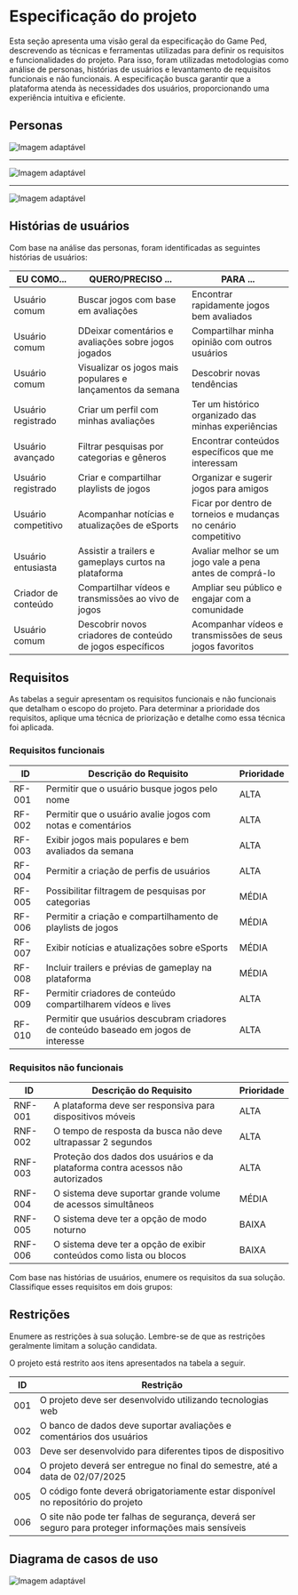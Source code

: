 # Especificação do projeto

Esta seção apresenta uma visão geral da especificação do Game Ped, descrevendo as técnicas e ferramentas utilizadas para definir os requisitos e funcionalidades do projeto. Para isso, foram utilizadas metodologias como análise de personas, histórias de usuários e levantamento de requisitos funcionais e não funcionais. A especificação busca garantir que a plataforma atenda às necessidades dos usuários, proporcionando uma experiência intuitiva e eficiente.

## Personas

<picture>
  <source srcset="images/JoãoSilva_Dark.png" media="(prefers-color-scheme: dark)">
  <source srcset="images/JoãoSilva_Light.png" media="(prefers-color-scheme: light)">
  <img src="images/JoãoSilva_Dark.png" alt="Imagem adaptável">
</picture>

---

<picture>
  <source srcset="images/MarianaSouza_Dark.png" media="(prefers-color-scheme: dark)">
  <source srcset="images/MarianaSouza_Light.png" media="(prefers-color-scheme: light)">
  <img src="images/MarianaSouza_Dark.png" alt="Imagem adaptável">
</picture>

---

<picture>
  <source srcset="images/LucasFerreira_Dark.png" media="(prefers-color-scheme: dark)">
  <source srcset="images/LucasFerreira_Light.png" media="(prefers-color-scheme: light)">
  <img src="images/LucasFerreira_Dark.png" alt="Imagem adaptável">
</picture>

## Histórias de usuários

Com base na análise das personas, foram identificadas as seguintes histórias de usuários:

|EU COMO... | QUERO/PRECISO ...  |PARA ...                  |
|--------------------|------------------------------------|----------------------------------------|
|Usuário comum | Buscar jogos com base em avaliações | Encontrar rapidamente jogos bem avaliados|
|Usuário comum | DDeixar comentários e avaliações sobre jogos jogados | Compartilhar minha opinião com outros usuários |
|Usuário comum | Visualizar os jogos mais populares e lançamentos da semana | Descobrir novas tendências |
|Usuário registrado | Criar um perfil com minhas avaliações | Ter um histórico organizado das minhas experiências |
|Usuário avançado | Filtrar pesquisas por categorias e gêneros | Encontrar conteúdos específicos que me interessam |
|Usuário registrado | Criar e compartilhar playlists de jogos | Organizar e sugerir jogos para amigos |
|Usuário competitivo | Acompanhar notícias e atualizações de eSports | Ficar por dentro de torneios e mudanças no cenário competitivo |
|Usuário entusiasta | Assistir a trailers e gameplays curtos na plataforma | Avaliar melhor se um jogo vale a pena antes de comprá-lo |
|Criador de conteúdo | Compartilhar vídeos e transmissões ao vivo de jogos | Ampliar seu público e engajar com a comunidade |
|Usuário comum | Descobrir novos criadores de conteúdo de jogos específicos | Acompanhar vídeos e transmissões de seus jogos favoritos |

## Requisitos

As tabelas a seguir apresentam os requisitos funcionais e não funcionais que detalham o escopo do projeto. Para determinar a prioridade dos requisitos, aplique uma técnica de priorização e detalhe como essa técnica foi aplicada.

### Requisitos funcionais

|ID    | Descrição do Requisito  | Prioridade |
|------|-----------------------------------------|----|
|RF-001| Permitir que o usuário busque jogos pelo nome | ALTA | 
|RF-002| Permitir que o usuário avalie jogos com notas e comentários | ALTA |
|RF-003| Exibir jogos mais populares e bem avaliados da semana | ALTA |
|RF-004| Permitir a criação de perfis de usuários | ALTA |
|RF-005| Possibilitar filtragem de pesquisas por categorias | MÉDIA |
|RF-006| Permitir a criação e compartilhamento de playlists de jogos | MÉDIA |
|RF-007| Exibir notícias e atualizações sobre eSports | MÉDIA |
|RF-008| Incluir trailers e prévias de gameplay na plataforma | MÉDIA |
|RF-009| Permitir criadores de conteúdo compartilharem vídeos e lives | ALTA |
|RF-010| Permitir que usuários descubram criadores de conteúdo baseado em jogos de interesse | ALTA |


### Requisitos não funcionais

|ID     | Descrição do Requisito  |Prioridade |
|-------|-------------------------|----|
|RNF-001| A plataforma deve ser responsiva para dispositivos móveis | ALTA | 
|RNF-002| O tempo de resposta da busca não deve ultrapassar 2 segundos | ALTA | 
|RNF-003| Proteção dos dados dos usuários e da plataforma contra acessos não autorizados | ALTA | 
|RNF-004| O sistema deve suportar grande volume de acessos simultâneos | MÉDIA | 
|RNF-005| O sistema deve ter a opção de modo noturno | BAIXA |
|RNF-006| O sistema deve ter a opção de exibir conteúdos como lista ou blocos| BAIXA |  

Com base nas histórias de usuários, enumere os requisitos da sua solução. Classifique esses requisitos em dois grupos:


## Restrições

Enumere as restrições à sua solução. Lembre-se de que as restrições geralmente limitam a solução candidata.

O projeto está restrito aos itens apresentados na tabela a seguir.

|ID| Restrição                                             |
|--|-------------------------------------------------------|
|001| O projeto deve ser desenvolvido utilizando tecnologias web |
|002| O banco de dados deve suportar avaliações e comentários dos usuários |
|003| Deve ser desenvolvido para diferentes tipos de dispositivo |
|004| O projeto deverá ser entregue no final do semestre, até a data de 02/07/2025 |
|005| O código fonte deverá obrigatoriamente estar disponível no repositório do projeto |
|006| O site não pode ter falhas de segurança, deverá ser seguro para proteger informações mais sensíveis |


## Diagrama de casos de uso


<picture>
  <source srcset="images/Game_Ped_UML.png" media="(prefers-color-scheme: dark)">
  <source srcset="images/Game_Ped_UML.png" media="(prefers-color-scheme: light)">
  <img src="images/Game_ped_UML.png" alt="Imagem adaptável">
</picture>
